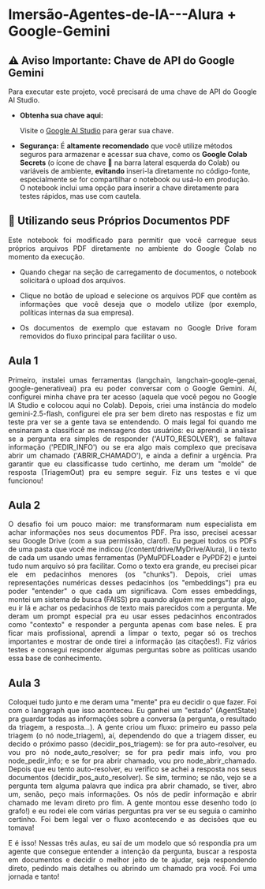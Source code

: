 # Imersão-Agentes-de-IA---Alura + Google-Gemini

## ⚠️ Aviso Importante: Chave de API do Google Gemini

<p align="justify">Para executar este projeto, você precisará de uma chave de API do Google AI Studio.</p>

*   <strong>Obtenha sua chave aqui:</strong> <p align="justify">Visite o [Google AI Studio](https://aistudio.google.com/app/apikey) para gerar sua chave.</p>

*   <strong>Segurança:</strong> É <strong>altamente recomendado</strong> que você utilize métodos seguros para armazenar e acessar sua chave, como os <strong>Google Colab Secrets</strong> (o ícone de chave 🔑 na barra lateral esquerda do Colab) ou variáveis de ambiente, <strong>evitando</strong> inseri-la diretamente no código-fonte, especialmente se for compartilhar o notebook ou usá-lo em produção. O notebook inclui uma opção para inserir a chave diretamente para testes rápidos, mas use com cautela.

## 📄 Utilizando seus Próprios Documentos PDF

<p align="justify">Este notebook foi modificado para permitir que você carregue seus próprios arquivos PDF diretamente no ambiente do Google Colab no momento da execução.</p>

*   <p align="justify">Quando chegar na seção de carregamento de documentos, o notebook solicitará o upload dos arquivos.</p>
*   <p align="justify">Clique no botão de upload e selecione os arquivos PDF que contêm as informações que você deseja que o modelo utilize (por exemplo, políticas internas da sua empresa).</p>
*   <p align="justify">Os documentos de exemplo que estavam no Google Drive foram removidos do fluxo principal para facilitar o uso.</p>


## Aula 1

<p align="justify">Primeiro, instalei umas ferramentas (langchain, langchain-google-genai, google-generativeai) pra eu poder conversar com o Google Gemini. Aí, configurei minha chave pra ter acesso (aquela que você pegou no Google IA Studio e colocou aqui no Colab). Depois, criei uma instância do modelo gemini-2.5-flash, configurei ele pra ser bem direto nas respostas e fiz um teste pra ver se a gente tava se entendendo. O mais legal foi quando me ensinaram a classificar as mensagens dos usuários: eu aprendi a analisar se a pergunta era simples de responder ('AUTO_RESOLVER'), se faltava informação ('PEDIR_INFO') ou se era algo mais complexo que precisava abrir um chamado ('ABRIR_CHAMADO'), e ainda a definir a urgência. Pra garantir que eu classificasse tudo certinho, me deram um "molde" de resposta (TriagemOut) pra eu sempre seguir. Fiz uns testes e vi que funcionou!</p>

## Aula 2

<p align="justify">O desafio foi um pouco maior: me transformaram num especialista em achar informações nos seus documentos PDF. Pra isso, precisei acessar seu Google Drive (com a sua permissão, claro!). Eu peguei todos os PDFs de uma pasta que você me indicou (/content/drive/MyDrive/Alura), li o texto de cada um usando umas ferramentas (PyMuPDFLoader e PyPDF2) e juntei tudo num arquivo só pra facilitar. Como o texto era grande, eu precisei picar ele em pedacinhos menores (os "chunks"). Depois, criei umas representações numéricas desses pedacinhos (os "embeddings") pra eu poder "entender" o que cada um significava. Com esses embeddings, montei um sistema de busca (FAISS) pra quando alguém me perguntar algo, eu ir lá e achar os pedacinhos de texto mais parecidos com a pergunta. Me deram um prompt especial pra eu usar esses pedacinhos encontrados como "contexto" e responder a pergunta apenas com base neles. E pra ficar mais profissional, aprendi a limpar o texto, pegar só os trechos importantes e mostrar de onde tirei a informação (as citações!). Fiz vários testes e consegui responder algumas perguntas sobre as políticas usando essa base de conhecimento.</p>

## Aula 3

<p align="justify">Coloquei tudo junto e me deram uma "mente" pra eu decidir o que fazer. Foi com o langgraph que isso aconteceu. Eu ganhei um "estado" (AgentState) pra guardar todas as informações sobre a conversa (a pergunta, o resultado da triagem, a resposta...). A gente criou um fluxo: primeiro eu passo pela triagem (o nó node_triagem), aí, dependendo do que a triagem disser, eu decido o próximo passo (decidir_pos_triagem): se for pra auto-resolver, eu vou pro nó node_auto_resolver; se for pra pedir mais info, vou pro node_pedir_info; e se for pra abrir chamado, vou pro node_abrir_chamado. Depois que eu tento auto-resolver, eu verifico se achei a resposta nos seus documentos (decidir_pos_auto_resolver). Se sim, termino; se não, vejo se a pergunta tem alguma palavra que indica pra abrir chamado, se tiver, abro um, senão, peço mais informações. Os nós de pedir informação e abrir chamado me levam direto pro fim. A gente montou esse desenho todo (o grafo!) e eu rodei ele com várias perguntas pra ver se eu seguia o caminho certinho. Foi bem legal ver o fluxo acontecendo e as decisões que eu tomava!</p>

<p align="justify">E é isso! Nessas três aulas, eu saí de um modelo que só respondia pra um agente que consegue entender a intenção da pergunta, buscar a resposta em documentos e decidir o melhor jeito de te ajudar, seja respondendo direto, pedindo mais detalhes ou abrindo um chamado pra você. Foi uma jornada e tanto!</p>
